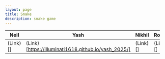 ```yaml
---
layout: page
title: Snake
description: snake game
---
```


| Neil     | Yash                                                | Nikhil   | Rohan    |
|----------|-----------------------------------------------------|----------|----------|
| (Link)[] | (Link)[https://illuminati1618.github.io/yash_2025/] | (Link)[] | (Link)[] |
